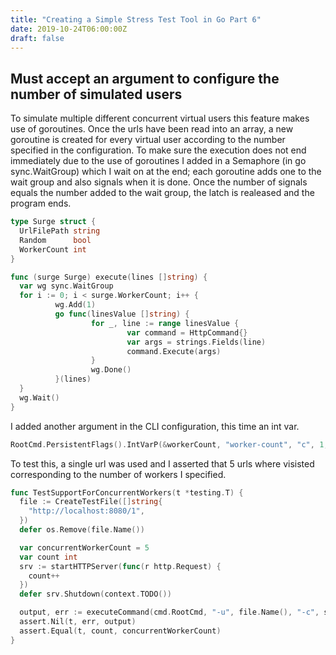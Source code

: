```yaml
---
title: "Creating a Simple Stress Test Tool in Go Part 6"
date: 2019-10-24T06:00:00Z
draft: false
---
```


## Must accept an argument to configure the number of simulated users

To simulate multiple different concurrent virtual users this feature makes use of goroutines.  Once the urls have been read into an array, a new goroutine is created for every virtual user according to the number specified in the configuration.  To make sure the execution does not end immediately due to the use of goroutines I added in a Semaphore (in go sync.WaitGroup) which I wait on at the end; each goroutine adds one to the wait group and also signals when it is done.  Once the number of signals equals the number added to the wait group, the latch is realeased and the program ends.

```go
type Surge struct {
  UrlFilePath string
  Random      bool
  WorkerCount int
}

func (surge Surge) execute(lines []string) {
  var wg sync.WaitGroup
  for i := 0; i < surge.WorkerCount; i++ {
          wg.Add(1)
          go func(linesValue []string) {
                  for _, line := range linesValue {
                          var command = HttpCommand{}
                          var args = strings.Fields(line)
                          command.Execute(args)
                  }
                  wg.Done()
          }(lines)
  }
  wg.Wait()
}
```

I added another argument in the CLI configuration, this time an int var.

```go
RootCmd.PersistentFlags().IntVarP(&workerCount, "worker-count", "c", 1, "The number of concurrent virtual users")
```

To test this, a single url was used and I asserted that 5 urls where visisted corresponding to the number of workers I specified.

```go
func TestSupportForConcurrentWorkers(t *testing.T) {
  file := CreateTestFile([]string{
    "http://localhost:8080/1",
  })  
  defer os.Remove(file.Name())

  var concurrentWorkerCount = 5 
  var count int 
  srv := startHTTPServer(func(r http.Request) {
    count++
  })  
  defer srv.Shutdown(context.TODO())

  output, err := executeCommand(cmd.RootCmd, "-u", file.Name(), "-c", strconv.Itoa(concurrentWorkerCount))
  assert.Nil(t, err, output)
  assert.Equal(t, count, concurrentWorkerCount)
}
```
